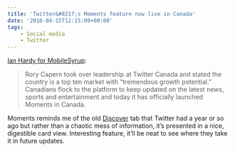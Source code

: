 ```yaml
---
title: 'Twitter&#8217;s Moments feature now live in Canada'
date: '2016-04-15T12:15:09+00:00'
tags:
    - Social media
    - Twitter
---
```


[Ian Hardy for MobileSyrup](https://mobilesyrup.com/2016/04/12/twitter-moments-now-live-in-canada/):

> Rory Capern took over leadership at Twitter Canada and stated the country is a top ten market with “tremendous growth potential.” Canadians flock to the platform to keep updated on the latest news, sports and entertainment and today it has officially launched Moments in Canada.

Moments reminds me of the old [Discover](http://www.theverge.com/2015/4/8/8371319/twitter-is-killing-off-its-discover-tab) tab that Twitter had a year or so ago but rather than a chaotic mess of information, it’s presented in a nice, digestible card view. Interesting feature, it’ll be neat to see where they take it in future updates.